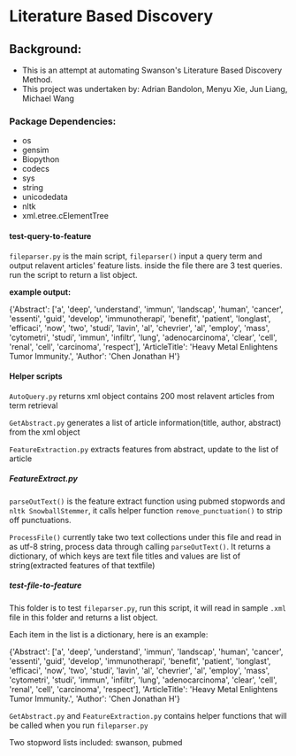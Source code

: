 # Literature Based Discovery

## Background:
- This is an attempt at automating Swanson's Literature Based Discovery Method.
- This project was undertaken by: Adrian Bandolon, Menyu Xie, Jun Liang, Michael Wang 

### Package Dependencies:
* os
* gensim
* Biopython
* codecs
* sys
* string
* unicodedata
* nltk
* xml.etree.cElementTree

#### test-query-to-feature
`fileparser.py` is the main script, `fileparser()` input a query term and output relavent articles' feature lists.
inside the file there are 3 test queries. run the script to return a list object.

**example output:**

{'Abstract': ['a',
   'deep',
   'understand',
   'immun',
   'landscap',
   'human',
   'cancer',
   'essenti',
   'guid',
   'develop',
   'immunotherapi',
   'benefit',
   'patient',
   'longlast',
   'efficaci',
   'now',
   'two',
   'studi',
   'lavin',
   'al',
   'chevrier',
   'al',
   'employ',
   'mass',
   'cytometri',
   'studi',
   'immun',
   'infiltr',
   'lung',
   'adenocarcinoma',
   'clear',
   'cell',
   'renal',
   'cell',
   'carcinoma',
   'respect'],
  'ArticleTitle': 'Heavy Metal Enlightens Tumor Immunity.',
  'Author': 'Chen Jonathan H'}


#### Helper scripts
`AutoQuery.py` returns xml object contains 200 most relavent articles from term retrieval

`GetAbstract.py` generates a list of article information(title, author, abstract) from the xml object

`FeatureExtraction.py` extracts features from abstract, update to the list of article

##### FeatureExtract.py
`parseOutText()` is the feature extract function using pubmed stopwords and 
`nltk SnowballStemmer`, it calls helper function `remove_punctuation()` to strip off punctuations.

`ProcessFile()` currently take two text collections under this file and read in as utf-8 string, process data through calling `parseOutText()`. It returns a dictionary, of which keys are text file titles and values are list of string(extracted features of that textfile)

##### test-file-to-feature
This folder is to test `fileparser.py`, run this script, it will read in sample `.xml` file in this folder and returns a list object. 

Each item in the list is a dictionary, here is an example:

{'Abstract': ['a',
   'deep',
   'understand',
   'immun',
   'landscap',
   'human',
   'cancer',
   'essenti',
   'guid',
   'develop',
   'immunotherapi',
   'benefit',
   'patient',
   'longlast',
   'efficaci',
   'now',
   'two',
   'studi',
   'lavin',
   'al',
   'chevrier',
   'al',
   'employ',
   'mass',
   'cytometri',
   'studi',
   'immun',
   'infiltr',
   'lung',
   'adenocarcinoma',
   'clear',
   'cell',
   'renal',
   'cell',
   'carcinoma',
   'respect'],
  'ArticleTitle': 'Heavy Metal Enlightens Tumor Immunity.',
  'Author': 'Chen Jonathan H'}
  
  `GetAbstract.py` and `FeatureExtraction.py` contains helper functions that will be called when you run `fileparser.py`
  
  Two stopword lists included: swanson, pubmed
